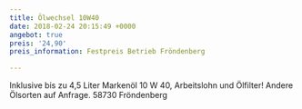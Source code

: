 ```yaml
---
title: Ölwechsel 10W40
date: 2018-02-24 20:15:49 +0000
angebot: true
preis: '24,90'
preis_information: Festpreis Betrieb Fröndenberg

---
```

Inklusive bis zu 4,5 Liter Markenöl 10 W 40, Arbeitslohn und Ölfilter! Andere Ölsorten auf Anfrage. 58730 Fröndenberg